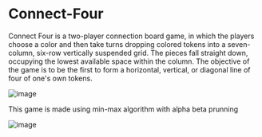 # Connect-Four

Connect Four is a two-player connection board game, in which the players choose a color and then take turns dropping colored tokens into a seven-column, six-row vertically suspended grid. The pieces fall straight down, occupying the lowest available space within the column. The objective of the game is to be the first to form a horizontal, vertical, or diagonal line of four of one's own tokens.

![image](https://user-images.githubusercontent.com/72307168/189862262-1cbeed3b-24c2-4e63-a950-b37787f88c72.png)

This game is made using min-max algorithm with alpha beta prunning

![image](https://user-images.githubusercontent.com/72307168/189863012-4846b835-3bf5-4659-883f-0b497ab9ebaa.png)
